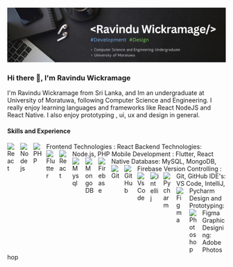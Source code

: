 ![Design and Development](https://github.com/RavinduWK/RavinduWK/blob/main/Banner_2.png)

### Hi there 👋, I'm Ravindu Wickramage
I'm Ravindu Wickramage from Sri Lanka, and Im an undergraduate at University of Moratuwa, following Computer Science and Engineering. I really enjoy learning languages and frameworks like React NodeJS and React Native. I also enjoy prototyping , ui, ux and design in general. 

#### Skills and Experience
</p>

<img align="left" alt="React" width="20px" style="vertical-align:middle; margin-right:10px;" src="https://cdn.jsdelivr.net/gh/devicons/devicon/icons/react/react-original.svg" />  
Frontend Technologies : React

<img align="left" alt="Nodejs" width="20px" style="vertical-align:middle; margin-right:10px;" src="https://cdn.jsdelivr.net/gh/devicons/devicon/icons/nodejs/nodejs-original-wordmark.svg"/>
<img align="left" alt="PHP" width="20px" style="vertical-align:middle; margin-right:10px;" src="https://cdn.jsdelivr.net/gh/devicons/devicon/icons/php/php-original.svg"/>
Backend Technologies: Node.js, PHP

<img align="left" alt="Flutter" width="20px" style="vertical-align:middle; margin-right:10px;" src="https://cdn.jsdelivr.net/gh/devicons/devicon/icons/flutter/flutter-original.svg" />          
<img align="left" alt="React" width="20px" style="vertical-align:middle; margin-right:10px;" src="https://cdn.jsdelivr.net/gh/devicons/devicon/icons/react/react-original.svg" />
Mobile Development : Flutter, React Native

<img align="left" alt="Mysql" width="20px" style="vertical-align:middle; margin-right:10px;" src="https://cdn.jsdelivr.net/gh/devicons/devicon/icons/mysql/mysql-original.svg"/>
<img align="left" alt="MongoDB" width="20px" style="vertical-align:middle; margin-right:10px;" src="https://cdn.jsdelivr.net/gh/devicons/devicon/icons/mongodb/mongodb-original.svg"/>
<img align="left" alt="Firebase" width="20px" style="vertical-align:middle; margin-right:10px;" src="https://cdn.jsdelivr.net/gh/devicons/devicon/icons/firebase/firebase-plain.svg"/>
Database: MySQL, MongoDB, Firebase

<img align="left" alt="Git" width="20px" style="vertical-align:middle; margin-right:10px;" src="https://cdn.jsdelivr.net/gh/devicons/devicon/icons/git/git-original.svg" />
<img align="left" alt="GitHub" width="20px" style="vertical-align:middle; margin-right:10px;" src="https://cdn.jsdelivr.net/gh/devicons/devicon/icons/github/github-original.svg" />
Version Controlling : Git, GitHub

<img align="left" alt="VsCode" width="20px" style="vertical-align:middle; margin-right:10px;" src="https://cdn.jsdelivr.net/gh/devicons/devicon/icons/vscode/vscode-original.svg" />
<img align="left" alt="intellij" width="20px" style="vertical-align:middle; margin-right:10px;" src="https://cdn.jsdelivr.net/gh/devicons/devicon/icons/intellij/intellij-original.svg" />
<img align="left" alt="Pycharm" width="20px" style="vertical-align:middle; margin-right:10px;" src="https://cdn.jsdelivr.net/gh/devicons/devicon/icons/pycharm/pycharm-plain.svg" />
IDE's: VS Code, IntelliJ, Pycharm

<img align="left" alt="Figma" width="20px" style="vertical-align:middle; margin-right:10px;" src="https://cdn.jsdelivr.net/gh/devicons/devicon/icons/figma/figma-original.svg" />
Design and Prototyping: Figma

<img align="left" alt="Photoshop" width="20px" style="vertical-align:middle; margin-right:10px;" src="https://cdn.jsdelivr.net/gh/devicons/devicon/icons/photoshop/photoshop-plain.svg" />
Graphic Designing: Adobe Photoshop


<br/>


